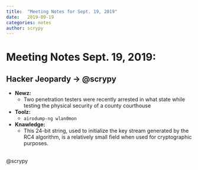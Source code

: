 ```yaml
---
title:  "Meeting Notes for Sept. 19, 2019"
date:   2019-09-19
categories: notes
author: scrypy
---
```

# Meeting Notes Sept. 19, 2019:

## Hacker Jeopardy -> @scrypy
- **Newz:**
  -  Two penetration testers were recently arrested in what state while testing the physical security of a county courthouse
- **Toolz:**
  - `airodump-ng wlan0mon`
- **Knawledge:**
  - This 24-bit string, used to initialize the key stream generated by the RC4 algorithm, is a relatively small field when used for cryptographic purposes.
  <!--This extremely popular (now) computing construct is an isolated user space in which computer programs run directly on the host operating system's kernel (and file system) but have access to a restricted subset of its resources.-->


<br>
@scrypy
